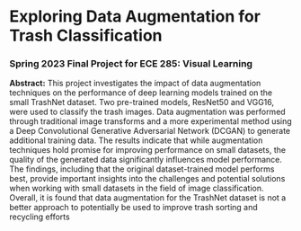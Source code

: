 # Exploring Data Augmentation for Trash Classification
### Spring 2023 Final Project for ECE 285: Visual Learning

__Abstract:__
This project investigates the impact of data augmentation techniques on the performance of deep learning models trained on the small TrashNet dataset. Two
pre-trained models, ResNet50 and VGG16, were used to classify the trash images.
Data augmentation was performed through traditional image transforms and a more
experimental method using a Deep Convolutional Generative Adversarial Network
(DCGAN) to generate additional training data. The results indicate that while augmentation techniques hold promise for improving performance on small datasets,
the quality of the generated data significantly influences model performance. The
findings, including that the original dataset-trained model performs best, provide
important insights into the challenges and potential solutions when working with
small datasets in the field of image classification. Overall, it is found that data
augmentation for the TrashNet dataset is not a better approach to potentially be
used to improve trash sorting and recycling efforts
